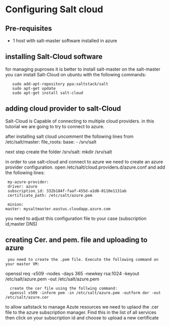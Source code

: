 # Configuring Salt cloud 

## Pre-requisites

- 1 host with salt-master software installed in azure 

## installing Salt-Cloud software 
   
   for managing puproses it is better to install salt-master on the salt-master 
   you can install Salt-Cloud on ubuntu with the following commands: 
   
       sudo add-apt-repository ppa:saltstack/salt
       sudo apt-get update
       sudo apt-get install salt-cloud
       
 ## adding cloud provider to salt-Cloud  
   
 Salt-Cloud is Capable of connecting to multiple cloud providers. in this tutorial we are going to try to connect to azure.
  
  
  after installing salt cloud uncomment the following lines from /etc/salt/master:
         file_roots:
         base:
          - /srv/salt
            
      
  next step create the folder /srv/salt:
     mkdir /srv/salt
    
 
 in order to use salt-cloud and connect to azure we need to create an azure provider configuration. open /etc/salt/cloud.providers.d/azure.conf and add the following lines:
       
     my-azure-provider:
     driver: azure
     subscription_id: 332b184f-faaf-455d-a1d8-0110e1131ab
     certificate_path: /etc/salt/azure.pem

     minion:
    master: mysaltmaster.eastus.cloudapp.azure.com
    
   you need to adjust this configuration file to your case (subscription id,master DNS)
    
   
   ## creating Cer. and pem. file and uploading to azure 
   
     you need to create the .pem file. Execute the following command on your master VM: 
    
   openssl req -x509 -nodes -days 365 -newkey rsa:1024 -keyout /etc/salt/azure.pem -out /etc/salt/azure.pem
  
      create the cer file using the follwing command:
      openssl x509 -inform pem -in /etc/salt/azure.pem -outform der -out /etc/salt/azure.cer 
    
    
 to allow saltstack to manage Azute resources we need to uplaod the .cer file to the azure subscription manager. Find this in the list of all services then click on your subscription id and choose to upload a new certificate 
     
    
    
    
    
    
    
    
    
    
    
    
 

